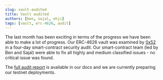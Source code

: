 ```yaml
---
slug: vault-audited
title: Vault audited
authors: [ben, sajal, ehjc]
tags: [vault, erc-4626, audit]
---
```


The last month has been exciting in terms of the progress we have been able to make a lot of progress.
Our ERC-4626 vault was examined by [0x52](https://twitter.com/IAm0x52) in a four-day smart-contract security audit.
Our smart-contract team (led by Ben and Sajal) were able to fix all highly and medium classified issues - no critical issue was found.

The [full audit report](https://dynamofinance.github.io/docs/security) is available in our docs and we are currently preparing our testnet deployments.
